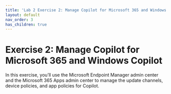 ```yaml
---
title: 'Lab 2 Exercise 2: Manage Copilot for Microsoft 365 and Windows Copilot'
layout: default
nav_order: 3
has_children: true
---
```


# Exercise 2: Manage Copilot for Microsoft 365 and Windows Copilot 

In this exercise, you’ll use the Microsoft Endpoint Manager admin center and the Microsoft 365 Apps admin center to manage the update channels, device policies, and app policies for Copilot. 
